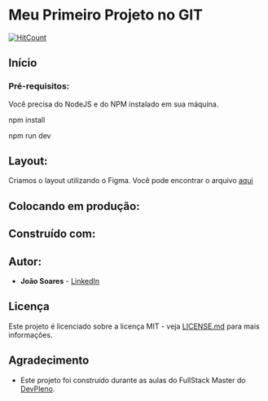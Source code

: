 # Meu Primeiro Projeto no GIT

[![HitCount](https://hits.dwyl.com/JoaoBatiistadeSousaSoares/meu-projeto-git.svg)](https://hits.dwyl.com/JoaoBatiistadeSousaSoares/meu-projeto-git)

## Início

### Pré-requisitos:

Você precisa do NodeJS e do NPM instalado em sua máquina.

npm install

npm run dev

## Layout:

Criamos o layout utilizando o Figma. Você pode encontrar o arquivo [aqui](https://www.figma.com/file/ZDmHkiQ5Q0x7dlUTUAcimb/palpite-box?node-id=0%3A1)

## Colocando em produção:

## Construído com:

## Autor:

* **João Soares** - [LinkedIn](https://www.linkedin.com/in/joão-soares-45363bb7)

## Licença

Este projeto é licenciado sobre a licença MIT - veja [LICENSE.md](LICENSE.md) para mais informações.

## Agradecimento

* Este projeto foi construído durante as aulas do FullStack Master do [DevPleno](https://devpleno.com).
